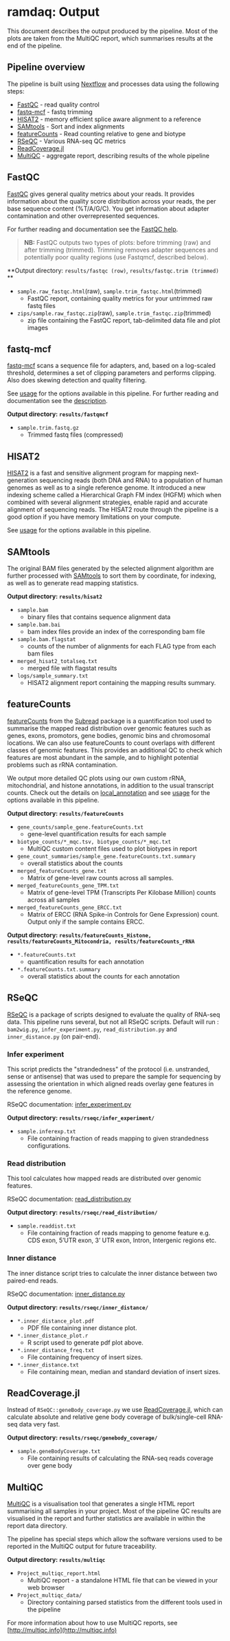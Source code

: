 # ramdaq: Output

This document describes the output produced by the pipeline. Most of the plots are taken from the MultiQC report, which summarises results at the end of the pipeline.

<!-- TODO : Write this documentation describing your workflow's output -->

## Pipeline overview

The pipeline is built using [Nextflow](https://www.nextflow.io/)
and processes data using the following steps:

* [FastQC](#fastqc) - read quality control
* [fastq-mcf](#fastq-mcf) - fastq trimming
* [HISAT2](#hisat2) - memory efficient splice aware alignment to a reference
* [SAMtools](#samtools) - Sort and index alignments
* [featureCounts](#featurecounts) - Read counting relative to gene and biotype
* [RSeQC](#rseqc) - Various RNA-seq QC metrics
* [ReadCoverage.jl](#readcoverage.jl)
* [MultiQC](#multiqc) - aggregate report, describing results of the whole pipeline

## FastQC

[FastQC](http://www.bioinformatics.babraham.ac.uk/projects/fastqc/) gives general quality metrics about your reads. It provides information about the quality score distribution across your reads, the per base sequence content (%T/A/G/C). You get information about adapter contamination and other overrepresented sequences.

For further reading and documentation see the [FastQC help](http://www.bioinformatics.babraham.ac.uk/projects/fastqc/Help/).

> **NB:** FastQC outputs two types of plots: before trimming (raw) and after trimming (trimmed). Trimming removes adapter sequences and potentially poor quality regions (use Fastqmcf, described below).

**Output directory: `results/fastqc (row)`, `results/fastqc.trim (trimmed)` **

* `sample.raw_fastqc.html`(raw),  `sample.trim_fastqc.html`(trimmed)
  * FastQC report, containing quality metrics for your untrimmed raw fastq files
* `zips/sample.raw_fastqc.zip`(raw),  `sample.trim_fastqc.zip`(trimmed)
  * zip file containing the FastQC report, tab-delimited data file and plot images

## fastq-mcf

[fastq-mcf](https://expressionanalysis.github.io/ea-utils/) scans a sequence file for adapters, and, based on a log-scaled threshold, determines a set of clipping parameters and performs clipping. Also does skewing detection and quality filtering.

See [usage](usage.md) for the options available in this pipeline. For further reading and documentation see the [description](https://github.com/ExpressionAnalysis/ea-utils/blob/wiki/FastqMcf.md).

**Output directory: `results/fastqmcf`**

* `sample.trim.fastq.gz`
  * Trimmed fastq files (compressed)

## HISAT2

[HISAT2](http://daehwankimlab.github.io/hisat2/) is a fast and sensitive alignment program for mapping next-generation sequencing reads (both DNA and RNA) to a population of human genomes as well as to a single reference genome. It introduced a new indexing scheme called a Hierarchical Graph FM index (HGFM) which when combined with several alignment strategies, enable rapid and accurate alignment of sequencing reads. The HISAT2 route through the pipeline is a good option if you have memory limitations on your compute.

See [usage](usage.md) for the options available in this pipeline. 

## SAMtools

The original BAM files generated by the selected alignment algorithm are further processed with [SAMtools](http://samtools.sourceforge.net/) to sort them by coordinate, for indexing, as well as to generate read mapping statistics.

**Output directory: `results/hisat2`**

* `sample.bam`
  * binary files that contains sequence alignment data
* `sample.bam.bai`
  * bam index files provide an index of the corresponding bam file
* `sample.bam.flagstat`
  * counts of the number of alignments for each FLAG type from each bam files
* `merged_hisat2_totalseq.txt`
  * merged file with flagstat results
* `logs/sample_summary.txt`
  * HISAT2 alignment report containing the mapping results summary.

## featureCounts

[featureCounts](http://bioinf.wehi.edu.au/featureCounts/) from the [Subread](http://subread.sourceforge.net/) package is a quantification tool used to summarise the mapped read distribution over genomic features such as genes, exons, promotors, gene bodies, genomic bins and chromosomal locations. We can also use featureCounts to count overlaps with different classes of genomic features. This provides an additional QC to check which features are most abundant in the sample, and to highlight potential problems such as rRNA contamination.

We output more detailed QC plots using our own custom rRNA, mitochondrial, and histone annotations, in addition to the usual transcript counts. Check out the details on [local_annotation](local_annotation.md) and see [usage](usage.md) for the options available in this pipeline. 

**Output directory: `results/featureCounts`**

* `gene_counts/sample_gene.featureCounts.txt`
  * gene-level quantification results for each sample
* `biotype_counts/*_mqc.tsv, biotype_counts/*_mqc.txt`
  * MultiQC custom content files used to plot biotypes in report
* `gene_count_summaries/sample_gene.featureCounts.txt.summary`
  * overall statistics about the counts
* `merged_featureCounts_gene.txt`
  * Matrix of gene-level raw counts across all samples.
* `merged_featureCounts_gene_TPM.txt`
  * Matrix of gene-level TPM (Transcripts Per Kilobase Million) counts across all samples
* `merged_featureCounts_gene_ERCC.txt`
  * Matrix of ERCC (RNA Spike-in Controls for Gene Expression) count. Output only if the sample contains ERCC.

**Output directory: `results/featureCounts_Histone, results/featureCounts_Mitocondria, results/featureCounts_rRNA`**

* `*.featureCounts.txt`
  * quantification results for each annotation
* `*.featureCounts.txt.summary`
  * overall statistics about the counts for each annotation

## RSeQC

[RSeQC]((http://rseqc.sourceforge.net/)) is a package of scripts designed to evaluate the quality of RNA-seq data. This pipeline runs several, but not all RSeQC scripts. Default will run : `bam2wig.py`, `infer_experiment.py`, `read_distribution.py` and `inner_distance.py` (on pair-end).

### Infer experiment

This script predicts the "strandedness" of the protocol (i.e. unstranded, sense or antisense) that was used to prepare the sample for sequencing by assessing the orientation in which aligned reads overlay gene features in the reference genome. 

RSeQC documentation: [infer_experiment.py](http://rseqc.sourceforge.net/#infer-experiment-py)

**Output directory: `results/rseqc/infer_experiment/`**

* `sample.inferexp.txt`
  * File containing fraction of reads mapping to given strandedness configurations.

### Read distribution

This tool calculates how mapped reads are distributed over genomic features. 

RSeQC documentation: [read_distribution.py](http://rseqc.sourceforge.net/#read-distribution-py)

**Output directory: `results/rseqc/read_distribution/`**

* `sample.readdist.txt`
  * File containing fraction of reads mapping to genome feature e.g. CDS exon, 5’UTR exon, 3’ UTR exon, Intron, Intergenic regions etc.

### Inner distance

The inner distance script tries to calculate the inner distance between two paired-end reads. 

RSeQC documentation: [inner_distance.py](http://rseqc.sourceforge.net/#inner-distance-py)

**Output directory: `results/rseqc/inner_distance/`**

* `*.inner_distance_plot.pdf`
  * PDF file containing inner distance plot.
* `*.inner_distance_plot.r`
  * R script used to generate pdf plot above.
* `*.inner_distance_freq.txt`
  * File containing frequency of insert sizes.
* `*.inner_distance.txt`
  * File containing mean, median and standard deviation of insert sizes.

## ReadCoverage.jl

Instead of `RSeQC::geneBody_coverage.py` we use [ReadCoverage.jl](https://github.com/bioinfo-tsukuba/ReadCoverage.jl), which can calculate absolute and relative gene body coverage of bulk/single-cell RNA-seq data very fast.

**Output directory: `results/rseqc/genebody_coverage/`**

* `sample.geneBodyCoverage.txt`
  * File containing results of calculating the RNA-seq reads coverage over gene body

## MultiQC

[MultiQC](http://multiqc.info) is a visualisation tool that generates a single HTML report summarising all samples in your project. Most of the pipeline QC results are visualised in the report and further statistics are available in within the report data directory.

The pipeline has special steps which allow the software versions used to be reported in the MultiQC output for future traceability.

**Output directory: `results/multiqc`**

* `Project_multiqc_report.html`
  * MultiQC report - a standalone HTML file that can be viewed in your web browser
* `Project_multiqc_data/`
  * Directory containing parsed statistics from the different tools used in the pipeline

For more information about how to use MultiQC reports, see [http://multiqc.info](http://multiqc.info)
